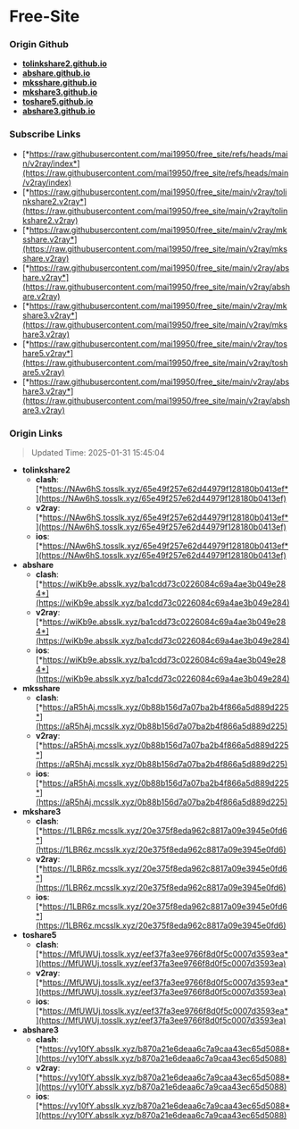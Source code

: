 # Free-Site

### Origin Github

- [**tolinkshare2.github.io**](https://github.com/tolinkshare2/tolinkshare2.github.io)
- [**abshare.github.io**](https://github.com/abshare/abshare.github.io)
- [**mksshare.github.io**](https://github.com/mksshare/mksshare.github.io)
- [**mkshare3.github.io**](https://github.com/mkshare3/mkshare3.github.io)
- [**toshare5.github.io**](https://github.com/toshare5/toshare5.github.io)
- [**abshare3.github.io**](https://github.com/abshare3/abshare3.github.io)

### Subscribe Links

- [*https://raw.githubusercontent.com/mai19950/free_site/refs/heads/main/v2ray/index*](https://raw.githubusercontent.com/mai19950/free_site/refs/heads/main/v2ray/index)
- [*https://raw.githubusercontent.com/mai19950/free_site/main/v2ray/tolinkshare2.v2ray*](https://raw.githubusercontent.com/mai19950/free_site/main/v2ray/tolinkshare2.v2ray)
- [*https://raw.githubusercontent.com/mai19950/free_site/main/v2ray/mksshare.v2ray*](https://raw.githubusercontent.com/mai19950/free_site/main/v2ray/mksshare.v2ray)
- [*https://raw.githubusercontent.com/mai19950/free_site/main/v2ray/abshare.v2ray*](https://raw.githubusercontent.com/mai19950/free_site/main/v2ray/abshare.v2ray)
- [*https://raw.githubusercontent.com/mai19950/free_site/main/v2ray/mkshare3.v2ray*](https://raw.githubusercontent.com/mai19950/free_site/main/v2ray/mkshare3.v2ray)
- [*https://raw.githubusercontent.com/mai19950/free_site/main/v2ray/toshare5.v2ray*](https://raw.githubusercontent.com/mai19950/free_site/main/v2ray/toshare5.v2ray)
- [*https://raw.githubusercontent.com/mai19950/free_site/main/v2ray/abshare3.v2ray*](https://raw.githubusercontent.com/mai19950/free_site/main/v2ray/abshare3.v2ray)

### Origin Links

> Updated Time: 2025-01-31 15:45:04

- **tolinkshare2**
  - **clash**: [*https://NAw6hS.tosslk.xyz/65e49f257e62d44979f128180b0413ef*](https://NAw6hS.tosslk.xyz/65e49f257e62d44979f128180b0413ef)
  - **v2ray**: [*https://NAw6hS.tosslk.xyz/65e49f257e62d44979f128180b0413ef*](https://NAw6hS.tosslk.xyz/65e49f257e62d44979f128180b0413ef)
  - **ios**: [*https://NAw6hS.tosslk.xyz/65e49f257e62d44979f128180b0413ef*](https://NAw6hS.tosslk.xyz/65e49f257e62d44979f128180b0413ef)
- **abshare**
  - **clash**: [*https://wiKb9e.absslk.xyz/ba1cdd73c0226084c69a4ae3b049e284*](https://wiKb9e.absslk.xyz/ba1cdd73c0226084c69a4ae3b049e284)
  - **v2ray**: [*https://wiKb9e.absslk.xyz/ba1cdd73c0226084c69a4ae3b049e284*](https://wiKb9e.absslk.xyz/ba1cdd73c0226084c69a4ae3b049e284)
  - **ios**: [*https://wiKb9e.absslk.xyz/ba1cdd73c0226084c69a4ae3b049e284*](https://wiKb9e.absslk.xyz/ba1cdd73c0226084c69a4ae3b049e284)
- **mksshare**
  - **clash**: [*https://aR5hAj.mcsslk.xyz/0b88b156d7a07ba2b4f866a5d889d225*](https://aR5hAj.mcsslk.xyz/0b88b156d7a07ba2b4f866a5d889d225)
  - **v2ray**: [*https://aR5hAj.mcsslk.xyz/0b88b156d7a07ba2b4f866a5d889d225*](https://aR5hAj.mcsslk.xyz/0b88b156d7a07ba2b4f866a5d889d225)
  - **ios**: [*https://aR5hAj.mcsslk.xyz/0b88b156d7a07ba2b4f866a5d889d225*](https://aR5hAj.mcsslk.xyz/0b88b156d7a07ba2b4f866a5d889d225)
- **mkshare3**
  - **clash**: [*https://1LBR6z.mcsslk.xyz/20e375f8eda962c8817a09e3945e0fd6*](https://1LBR6z.mcsslk.xyz/20e375f8eda962c8817a09e3945e0fd6)
  - **v2ray**: [*https://1LBR6z.mcsslk.xyz/20e375f8eda962c8817a09e3945e0fd6*](https://1LBR6z.mcsslk.xyz/20e375f8eda962c8817a09e3945e0fd6)
  - **ios**: [*https://1LBR6z.mcsslk.xyz/20e375f8eda962c8817a09e3945e0fd6*](https://1LBR6z.mcsslk.xyz/20e375f8eda962c8817a09e3945e0fd6)
- **toshare5**
  - **clash**: [*https://MfUWUj.tosslk.xyz/eef37fa3ee9766f8d0f5c0007d3593ea*](https://MfUWUj.tosslk.xyz/eef37fa3ee9766f8d0f5c0007d3593ea)
  - **v2ray**: [*https://MfUWUj.tosslk.xyz/eef37fa3ee9766f8d0f5c0007d3593ea*](https://MfUWUj.tosslk.xyz/eef37fa3ee9766f8d0f5c0007d3593ea)
  - **ios**: [*https://MfUWUj.tosslk.xyz/eef37fa3ee9766f8d0f5c0007d3593ea*](https://MfUWUj.tosslk.xyz/eef37fa3ee9766f8d0f5c0007d3593ea)
- **abshare3**
  - **clash**: [*https://vy10fY.absslk.xyz/b870a21e6deaa6c7a9caa43ec65d5088*](https://vy10fY.absslk.xyz/b870a21e6deaa6c7a9caa43ec65d5088)
  - **v2ray**: [*https://vy10fY.absslk.xyz/b870a21e6deaa6c7a9caa43ec65d5088*](https://vy10fY.absslk.xyz/b870a21e6deaa6c7a9caa43ec65d5088)
  - **ios**: [*https://vy10fY.absslk.xyz/b870a21e6deaa6c7a9caa43ec65d5088*](https://vy10fY.absslk.xyz/b870a21e6deaa6c7a9caa43ec65d5088)
